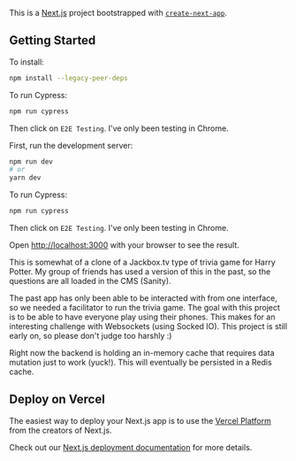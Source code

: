 This is a [Next.js](https://nextjs.org/) project bootstrapped with [`create-next-app`](https://github.com/vercel/next.js/tree/canary/packages/create-next-app).

## Getting Started

To install:
```bash
npm install --legacy-peer-deps
```

To run Cypress:
```bash
npm run cypress
```
Then click on `E2E Testing`. I've only been testing in Chrome.

First, run the development server:

```bash
npm run dev
# or
yarn dev
```

To run Cypress:
```bash
npm run cypress
```

Then click on `E2E Testing`. I've only been testing in Chrome.

Open [http://localhost:3000](http://localhost:3000) with your browser to see the result.

This is somewhat of a clone of a Jackbox.tv type of trivia game for Harry Potter. My group of friends has used a version of this 
in the past, so the questions are all loaded in the CMS (Sanity).

The past app has only been able to be interacted with from one interface, so we needed a facilitator to run the trivia game. The
goal with this project is to be able to have everyone play using their phones. This makes for an interesting challenge with Websockets 
(using Socked IO). This project is still early on, so please don't judge too harshly :)

Right now the backend is holding an in-memory cache that requires data mutation just to work (yuck!). This will eventually be persisted
in a Redis cache.


## Deploy on Vercel

The easiest way to deploy your Next.js app is to use the [Vercel Platform](https://vercel.com/new?utm_medium=default-template&filter=next.js&utm_source=create-next-app&utm_campaign=create-next-app-readme) from the creators of Next.js.

Check out our [Next.js deployment documentation](https://nextjs.org/docs/deployment) for more details.
